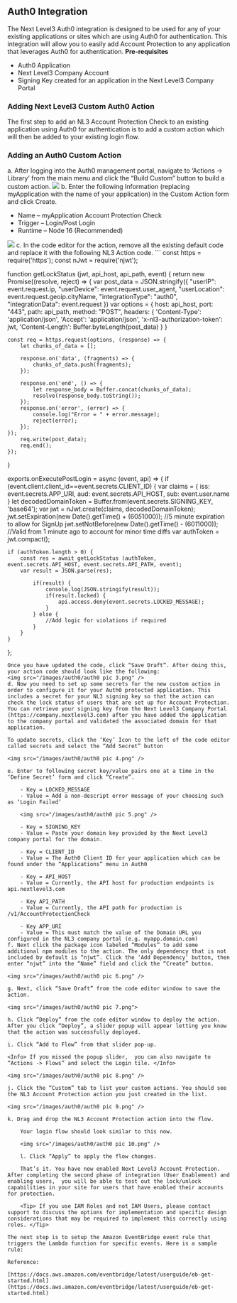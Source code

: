 ## Auth0 Integration
The Next Level3 Auth0 integration is designed to be used for any of your existing applications or sites which are using Auth0 for authentication. This integration will allow you to easily add Account Protection to any application that leverages Auth0 for authentication.
**Pre-requisites**
* Auth0 Application
* Next Level3 Company Account
* Signing Key created for an application in the Next Level3 Company Portal
### Adding Next Level3 Custom Auth0 Action
The first step to add an NL3 Account Protection Check to an existing application using Auth0 for authentication is to add a custom action which will then be added to your existing login flow.
### Adding an Auth0 Custom Action
a. After logging into the Auth0 management portal, navigate to ‘Actions -> Library’ from the main menu and click the “Build Custom” button to build a custom action.
<img src="/images/auth0/auth0 pic 1.png" />
b. Enter the following Information (replacing myApplication with the name of your application) in the Custom Action form and click Create.
* Name – myApplication Account Protection Check
* Trigger – Login/Post Login
* Runtime – Node 16 (Recommended)
<img src="/images/auth0/auth0 pic 2.png" />
c. In the code editor for the action, remove all the existing default code and replace it with the following NL3 Action code.
```
const https = require('https');
const nJwt = require('njwt');

function getLockStatus (jwt, api_host, api_path, event) {
    return new Promise((resolve, reject) => {
    var post_data = JSON.stringify({ "userIP": event.request.ip,
        "userDevice": event.request.user_agent,
        "userLocation": event.request.geoip.cityName,
        "integrationType": "auth0",
        "integrationData": event.request
        })
    var options = {
        host: api_host,
        port: "443",
        path: api_path,
        method: "POST",
        headers: {
            'Content-Type': 'application/json',
            'Accept': 'application/json',
            'x-nl3-authorization-token': jwt,
            'Content-Length': Buffer.byteLength(post_data)
        }
    }

    const req = https.request(options, (response) => {
        let chunks_of_data = [];

        response.on('data', (fragments) => {
            chunks_of_data.push(fragments);
        });

        response.on('end', () => {
            let response_body = Buffer.concat(chunks_of_data);
            resolve(response_body.toString());
        });
        response.on('error', (error) => {
            console.log("Error = " + error.message);
            reject(error);
        });
    });
        req.write(post_data);
        req.end();
    });
}

exports.onExecutePostLogin = async (event, api) => {
    if (event.client.client_id==event.secrets.CLIENT_ID) {
        var claims = {
        iss: event.secrets.APP_URI,
        aud: event.secrets.API_HOST,
        sub: event.user.name
        }
    let decodedDomainToken = Buffer.from(event.secrets.SIGNING_KEY, 'base64');
    var jwt = nJwt.create(claims, decodedDomainToken);
    jwt.setExpiration(new Date().getTime() + (60*5*1000)); //5 minute expiration to allow for SignUp
    jwt.setNotBefore(new Date().getTime() - (60*1*1000)); //Valid from 1 minute ago to account for minor time diffs
    var authToken = jwt.compact();

    if (authToken.length > 0) {
        const res = await getLockStatus (authToken, event.secrets.API_HOST, event.secrets.API_PATH, event);
        var result = JSON.parse(res);

            if(result) {
                console.log(JSON.stringify(result));
                if(result.locked) {
                    api.access.deny(event.secrets.LOCKED_MESSAGE);
                }
            } else {
                //Add logic for violations if required
            }
        }
    }
};
```
Once you have updated the code, click “Save Draft”. After doing this, your action code should look like the following:
<img src="/images/auth0/auth0 pic 3.png" />
d. Now you need to set up some secrets for the new custom action in order to configure it for your Auth0 protected application. This includes a secret for your NL3 signing key so that the action can check the lock status of users that are set up for Account Protection. You can retrieve your signing key from the Next Level3 Company Portal (https://company.nextlevel3.com) after you have added the application to the company portal and validated the associated domain for that application. 

To update secrets, click the ‘Key’ Icon to the left of the code editor called secrets and select the “Add Secret” button   
          
<img src="/images/auth0/auth0 pic 4.png" />

e. Enter to following secret key/value pairs one at a time in the ‘Define Secret’ form and click “Create”.

    - Key = LOCKED_MESSAGE
    - Value = Add a non-descript error message of your choosing such as ‘Login Failed’

    <img src="/images/auth0/auth0 pic 5.png" />

    - Key = SIGNING_KEY
    - Value = Paste your domain key provided by the Next Level3 company portal for the domain.
            
    - Key = CLIENT_ID
    - Value = The Auth0 Client ID for your application which can be found under the “Applications” menu in Auth0
            
    - Key = API_HOST
    - Value = Currently, the API host for production endpoints is api.nextlevel3.com

    - Key API_PATH
    - Value = Currently, the API path for production is /v1/AccountProtectionCheck

    - Key APP_URI
    - Value = This must match the value of the Domain URL you configured in the NL3 company portal (e.g. myapp.domain.com)
f. Next click the package icon labeled “Modules” to add some additional npm modules to the action. The only dependency that is not included by default is “njwt”. Click the ‘Add Dependency’ button, then enter “njwt” into the “Name” field and click the “Create” button. 

<img src="/images/auth0/auth0 pic 6.png" />

g. Next, click “Save Draft” from the code editor window to save the action.

<img src="/images/auth0/auth0 pic 7.png">

h. Click “Deploy” from the code editor window to deploy the action. After you click “Deploy”, a slider popup will appear letting you know that the action was successfully deployed.

i. Click “Add to Flow” from that slider pop-up.

<Info> If you missed the popup slider,  you can also navigate to “Actions -> Flows” and select the Login tile. </Info>
            
<img src="/images/auth0/auth0 pic 8.png" />

j. Click the “Custom” tab to list your custom actions. You should see the NL3 Account Protection action you just created in the list.

<img src="/images/auth0/auth0 pic 9.png" />

k. Drag and drop the NL3 Account Protection action into the flow.

    Your login flow should look similar to this now.
    
    <img src="/images/auth0/auth0 pic 10.png" />
    
    l. Click “Apply” to apply the flow changes.

    That’s it. You have now enabled Next Level3 Account Protection. After completing the second phase of integration (User Enablement) and enabling users,  you will be able to test out the lock/unlock capabilities in your site for users that have enabled their accounts for protection.

    <Tip> If you use IAM Roles and not IAM Users, please contact support to discuss the options for implementation and specific design considerations that may be required to implement this correctly using roles. </Tip>

The next step is to setup the Amazon EventBridge event rule that triggers the Lambda function for specific events. Here is a sample rule:

Reference:

[https://docs.aws.amazon.com/eventbridge/latest/userguide/eb-get-started.html](https://docs.aws.amazon.com/eventbridge/latest/userguide/eb-get-started.html)